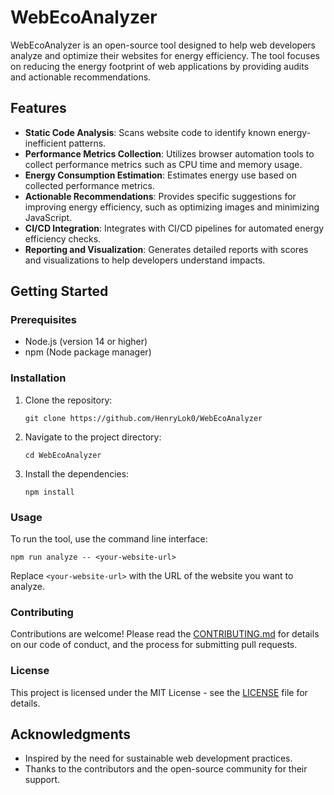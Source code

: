 # WebEcoAnalyzer

WebEcoAnalyzer is an open-source tool designed to help web developers analyze and optimize their websites for energy efficiency. The tool focuses on reducing the energy footprint of web applications by providing audits and actionable recommendations.

## Features

- **Static Code Analysis**: Scans website code to identify known energy-inefficient patterns.
- **Performance Metrics Collection**: Utilizes browser automation tools to collect performance metrics such as CPU time and memory usage.
- **Energy Consumption Estimation**: Estimates energy use based on collected performance metrics.
- **Actionable Recommendations**: Provides specific suggestions for improving energy efficiency, such as optimizing images and minimizing JavaScript.
- **CI/CD Integration**: Integrates with CI/CD pipelines for automated energy efficiency checks.
- **Reporting and Visualization**: Generates detailed reports with scores and visualizations to help developers understand impacts.

## Getting Started

### Prerequisites

- Node.js (version 14 or higher)
- npm (Node package manager)

### Installation

1. Clone the repository:
   ```
   git clone https://github.com/HenryLok0/WebEcoAnalyzer
   ```
2. Navigate to the project directory:
   ```
   cd WebEcoAnalyzer
   ```
3. Install the dependencies:
   ```
   npm install
   ```

### Usage

To run the tool, use the command line interface:

```
npm run analyze -- <your-website-url>
```

Replace `<your-website-url>` with the URL of the website you want to analyze.

### Contributing

Contributions are welcome! Please read the [CONTRIBUTING.md](CONTRIBUTING.md) for details on our code of conduct, and the process for submitting pull requests.

### License

This project is licensed under the MIT License - see the [LICENSE](LICENSE) file for details.

## Acknowledgments

- Inspired by the need for sustainable web development practices.
- Thanks to the contributors and the open-source community for their support.